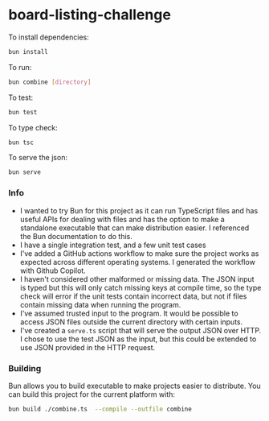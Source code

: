 # board-listing-challenge

To install dependencies:

```bash
bun install
```

To run:

```bash
bun combine [directory]
```

To test:

```bash
bun test
```

To type check:

```bash
bun tsc
```

To serve the json:

```bash
bun serve
```

### Info

+ I wanted to try Bun for this project as it can run TypeScript files and has useful APIs for dealing with files and has the option to make a standalone executable that can make distribution easier. I referenced the Bun documentation to do this.
+ I have a single integration test, and a few unit test cases
+ I've added a GitHub actions workflow to make sure the project works as expected across different operating systems. I generated the workflow with Github Copilot.
+ I haven't considered other malformed or missing data. The JSON input is typed but this will only catch missing keys at compile time, so the type check will error if the unit tests contain incorrect data, but not if files contain missing data when running the program.
+ I've assumed trusted input to the program. It would be possible to access JSON files outside the current directory with certain inputs.
+ I've created a `serve.ts` script that will serve the output JSON over HTTP. I chose to use the test JSON as the input, but this could be extended to use JSON provided in the HTTP request.


### Building

Bun allows you to build executable to make projects easier to distribute. You can build this project for the current platform with:

```bash
bun build ./combine.ts  --compile --outfile combine
```